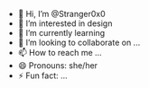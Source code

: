 - 👋 Hi, I’m @Stranger0x0
- 👀 I’m interested in design 
- 🌱 I’m currently learning 
- 💞️ I’m looking to collaborate on ...
- 📫 How to reach me ...
- 😄 Pronouns: she/her
- ⚡ Fun fact: ...

<!---
Stranger0x0/Stranger0x0 is a ✨ special ✨ repository because its `README.md` (this file) appears on your GitHub profile.
You can click the Preview link to take a look at your changes.
--->

